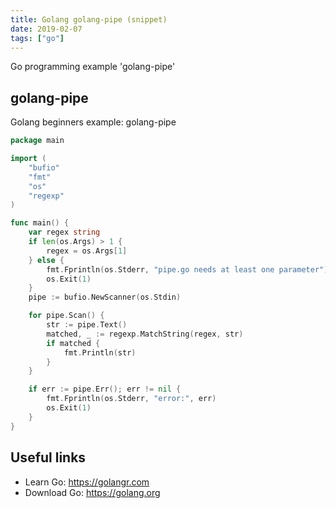 ```yaml
---
title: Golang golang-pipe (snippet)
date: 2019-02-07
tags: ["go"]
---
```

Go programming example 'golang-pipe'


## golang-pipe

Golang beginners example: golang-pipe

```go
package main

import (
	"bufio"
	"fmt"
	"os"
	"regexp"
)

func main() {
	var regex string
	if len(os.Args) > 1 {
		regex = os.Args[1]
	} else {
		fmt.Fprintln(os.Stderr, "pipe.go needs at least one parameter")
		os.Exit(1)
	}
	pipe := bufio.NewScanner(os.Stdin)

	for pipe.Scan() {
		str := pipe.Text()
		matched, _ := regexp.MatchString(regex, str)
		if matched {
			fmt.Println(str)
		}
	}

	if err := pipe.Err(); err != nil {
		fmt.Fprintln(os.Stderr, "error:", err)
		os.Exit(1)
	}
}

```

## Useful links

- Learn Go: https://golangr.com
- Download Go: https://golang.org
